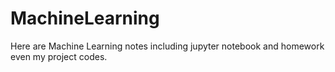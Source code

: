 # MachineLearning
Here are Machine Learning notes including jupyter notebook and homework even my project codes.
